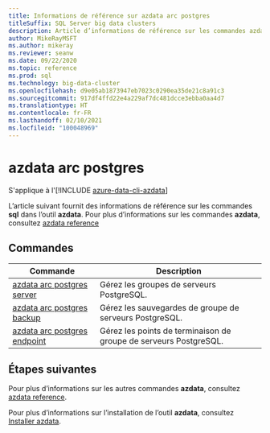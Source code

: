 ```yaml
---
title: Informations de référence sur azdata arc postgres
titleSuffix: SQL Server big data clusters
description: Article d’informations de référence sur les commandes azdata arc postgres.
author: MikeRayMSFT
ms.author: mikeray
ms.reviewer: seanw
ms.date: 09/22/2020
ms.topic: reference
ms.prod: sql
ms.technology: big-data-cluster
ms.openlocfilehash: d9e05ab1873947eb7023c0290ea35de21c8a91c3
ms.sourcegitcommit: 917df4ffd22e4a229af7dc481dcce3ebba0aa4d7
ms.translationtype: HT
ms.contentlocale: fr-FR
ms.lasthandoff: 02/10/2021
ms.locfileid: "100048969"
---
```

# <a name="azdata-arc-postgres"></a>azdata arc postgres

S'applique à l'[!INCLUDE [azure-data-cli-azdata](../../includes/azure-data-cli-azdata.md)]

L’article suivant fournit des informations de référence sur les commandes **sql** dans l’outil **azdata**. Pour plus d’informations sur les commandes **azdata**, consultez [azdata reference](reference-azdata.md)

## <a name="commands"></a>Commandes

|Commande|Description|
| --- | --- |
[azdata arc postgres server](reference-azdata-arc-postgres-server.md) | Gérez les groupes de serveurs PostgreSQL.
[azdata arc postgres backup](reference-azdata-arc-postgres-backup.md) | Gérez les sauvegardes de groupe de serveurs PostgreSQL.
[azdata arc postgres endpoint](reference-azdata-arc-postgres-endpoint.md) | Gérez les points de terminaison de groupe de serveurs PostgreSQL.

## <a name="next-steps"></a>Étapes suivantes

Pour plus d’informations sur les autres commandes **azdata**, consultez [azdata reference](reference-azdata.md). 

Pour plus d’informations sur l’installation de l’outil **azdata**, consultez [Installer azdata](..\install\deploy-install-azdata.md).

